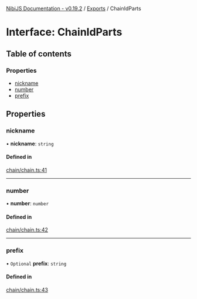 [NibiJS Documentation - v0.19.2](../intro.md) / [Exports](../modules.md) / ChainIdParts

# Interface: ChainIdParts

## Table of contents

### Properties

- [nickname](ChainIdParts.md#nickname)
- [number](ChainIdParts.md#number)
- [prefix](ChainIdParts.md#prefix)

## Properties

### nickname

• **nickname**: `string`

#### Defined in

[chain/chain.ts:41](https://github.com/NibiruChain/ts-sdk/blob/3beefb4/packages/nibijs/src/chain/chain.ts#L41)

___

### number

• **number**: `number`

#### Defined in

[chain/chain.ts:42](https://github.com/NibiruChain/ts-sdk/blob/3beefb4/packages/nibijs/src/chain/chain.ts#L42)

___

### prefix

• `Optional` **prefix**: `string`

#### Defined in

[chain/chain.ts:43](https://github.com/NibiruChain/ts-sdk/blob/3beefb4/packages/nibijs/src/chain/chain.ts#L43)
